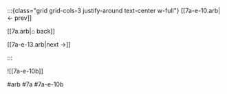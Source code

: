 :::{class="grid grid-cols-3 justify-around text-center w-full"}
[[7a-e-10.arb|← prev]]

[[7a.arb|⌂ back]]

[[7a-e-13.arb|next →]]

:::

![[7a-e-10b]]

#arb #7a #7a-e-10b


